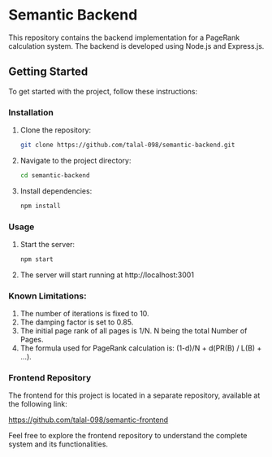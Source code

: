 # Semantic Backend

This repository contains the backend implementation for a PageRank calculation system. The backend is developed using Node.js and Express.js.

## Getting Started

To get started with the project, follow these instructions:

### Installation

1. Clone the repository:

   ```sh
   git clone https://github.com/talal-098/semantic-backend.git
   ```

2. Navigate to the project directory:

   ```sh
   cd semantic-backend
   ```

3. Install dependencies:
   ```sh
   npm install
   ```

### Usage

1. Start the server:

   ```sh
   npm start
   ```

2. The server will start running at http://localhost:3001

### Known Limitations:

1. The number of iterations is fixed to 10.
2. The damping factor is set to 0.85.
3. The initial page rank of all pages is 1/N. N being the total Number of Pages.
4. The formula used for PageRank calculation is: (1-d)/N + d(PR(B) / L(B) + ...).

### Frontend Repository

The frontend for this project is located in a separate repository, available at the following link:

https://github.com/talal-098/semantic-frontend

Feel free to explore the frontend repository to understand the complete system and its functionalities.
